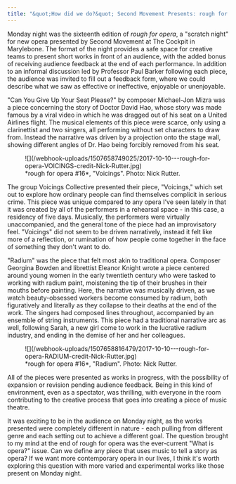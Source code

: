 ```yaml
---
title: "&quot;How did we do?&quot; Second Movement Presents: rough for opera #16"
---
```


Monday night was the sixteenth edition of *rough for opera*, a "scratch night" for new opera presented by Second Movement at The Cockpit in Marylebone. The format of the night provides a safe space for creative teams to present short works in front of an audience, with the added bonus of receiving audience feedback at the end of each performance. In addition to an informal discussion led by Professor Paul Barker following each piece, the audience was invited to fill out a feedback form, where we could describe what we saw as effective or ineffective, enjoyable or unenjoyable. 

"Can You Give Up Your Seat Please?" by composer Michael-Jon Mizra was a piece concerning the story of Doctor David Hao, whose story was made famous by a viral video in which he was dragged out of his seat on a United Airlines flight. The musical elements of this piece were scarce, only using a clarinettist and two singers, all performing without set characters to draw from. Instead the narrative was driven by a projection onto the stage wall, showing different angles of Dr. Hao being forcibly removed from his seat.

<figure data-type="image">
![](/webhook-uploads/1507658749025/2017-10-10---rough-for-opera-VOICINGS-credit-Nick-Rutter.jpg)
<figcaption>*rough for opera #16*, "Voicings". Photo: Nick Rutter.</figcaption>
</figure>

The group Voicings Collective presented their piece, "Voicings," which set out to explore how ordinary people can find themselves complicit in serious crime. This piece was unique compared to any opera I've seen lately in that it was created by all of the performers in a rehearsal space - in this case, a residency of five days. Musically, the performers were virtually unaccompanied, and the general tone of the piece had an improvisatory feel. "Voicings" did not seem to be driven narratively, instead it felt like more of a reflection, or rumination of how people come together in the face of something they don't want to do. 

"Radium" was the piece that felt most akin to traditional opera. Composer Georgina Bowden and librettist Eleanor Knight wrote a piece centered around young women in the early twentieth century who were tasked to working with radium paint, moistening the tip of their brushes in their mouths before painting. Here, the narrative was musically driven, as we watch beauty-obsessed workers become consumed by radium, both figuratively and literally as they collapse to their deaths at the end of the work. The singers had composed lines throughout, accompanied by an ensemble of string instruments. This piece had a traditional narrative arc as well, following Sarah, a new girl come to work in the lucrative radium industry, and ending in the demise of her and her colleagues.

<figure data-type="image">
![](/webhook-uploads/1507658816479/2017-10-10---rough-for-opera-RADIUM-credit-Nick-Rutter.jpg)
<figcaption>*rough for opera #16*, "Radium". Photo: Nick Rutter.</figcaption>
</figure>

All of the pieces were presented as works in progress, with the possibility of expansion or revision pending audience feedback. Being in this kind of environment, even as a spectator, was thrilling, with everyone in the room contributing to the creative process that goes into creating a piece of music theatre.

It was exciting to be in the audience on Monday night, as the works presented were completely different in nature - each pulling from different genre and each setting out to achieve a different goal. The question brought to my mind at the end of rough for opera was the ever-current "What is opera?" issue. Can we define any piece that uses music to tell a story as opera? If we want more contemporary opera in our lives, I think it's worth exploring this question with more varied and experimental works like those present on Monday night.
